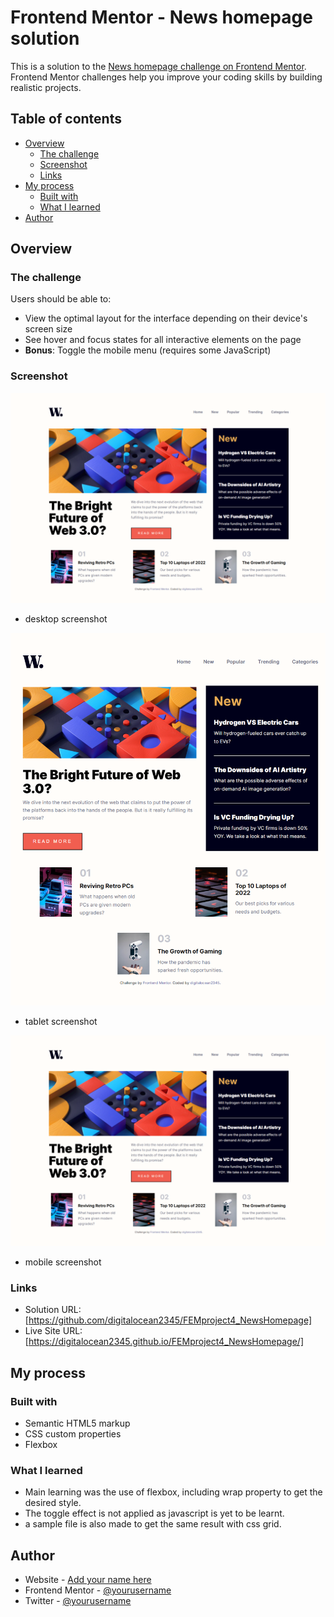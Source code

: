# Frontend Mentor - News homepage solution

This is a solution to the [News homepage challenge on Frontend Mentor](https://www.frontendmentor.io/challenges/news-homepage-H6SWTa1MFl). Frontend Mentor challenges help you improve your coding skills by building realistic projects. 

## Table of contents

- [Overview](#overview)
  - [The challenge](#the-challenge)
  - [Screenshot](#screenshot)
  - [Links](#links)
- [My process](#my-process)
  - [Built with](#built-with)
  - [What I learned](#what-i-learned)
- [Author](#author)

## Overview

### The challenge

Users should be able to:

- View the optimal layout for the interface depending on their device's screen size
- See hover and focus states for all interactive elements on the page
- **Bonus**: Toggle the mobile menu (requires some JavaScript)

### Screenshot

![](./solution/desktop-screenshot.png)
- desktop screenshot

![](./solution/tablet-screenshot.png)
- tablet screenshot

![](./solution/desktop-screenshot.png)
- mobile screenshot

### Links

- Solution URL: [https://github.com/digitalocean2345/FEMproject4_NewsHomepage]
- Live Site URL: [https://digitalocean2345.github.io/FEMproject4_NewsHomepage/]

## My process

### Built with

- Semantic HTML5 markup
- CSS custom properties
- Flexbox

### What I learned

- Main learning was the use of flexbox, including wrap property to get the desired style.
- The toggle effect is not applied as javascript is yet to be learnt.
- a sample file is also made to get the same result with css grid.

## Author

- Website - [Add your name here](https://www.your-site.com)
- Frontend Mentor - [@yourusername](https://www.frontendmentor.io/profile/yourusername)
- Twitter - [@yourusername](https://www.twitter.com/yourusername)
